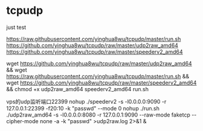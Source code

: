 # tcpudp

just test

https://raw.githubusercontent.com/yinghua8wu/tcpudp/master/run.sh
https://github.com/yinghua8wu/tcpudp/raw/master/udp2raw_amd64
https://github.com/yinghua8wu/tcpudp/raw/master/speederv2_amd64

wget https://github.com/yinghua8wu/tcpudp/raw/master/udp2raw_amd64 && wget https://raw.githubusercontent.com/yinghua8wu/tcpudp/master/run.sh && wget https://github.com/yinghua8wu/tcpudp/raw/master/speederv2_amd64 && chmod +x udp2raw_amd64 speederv2_amd64 run.sh

vps的udp监听端口22399
nohup ./speederv2 -s -l0.0.0.0:9090 -r 127.0.0.1:22399  -f20:10 -k "passwd" --mode 0
nohup ./run.sh ./udp2raw_amd64 -s -l0.0.0.0:8080 -r 127.0.0.1:9090 --raw-mode faketcp --cipher-mode none -a -k "passwd" >udp2raw.log 2>&1 &

